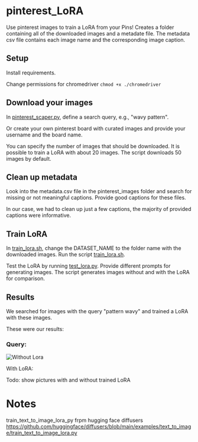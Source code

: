 # pinterest_LoRA
Use pinterest images to train a LoRA from your Pins!
Creates a folder containing all of the downloaded images and a metadate file.
The metadata csv file contains each image name and the corresponding image caption.

## Setup
Install requirements.

Change permissions for chromedriver
```chmod +x ./chromedriver```

## Download your images
In [pinterest_scaper.py](pinterest_scraper.py), define a search query, e.g., "wavy pattern".

Or create your own pinterest board with curated images and provide your username and the board name.

You can specify the number of images that should be downloaded.
It is possible to train a LoRA with about 20 images.
The script downloads 50 images by default.

## Clean up metadata
Look into the metadata.csv file in the pinterest_images folder and search for missing or not meaningful captions.
Provide good captions for these files.

In our case, we had to clean up just a few captions, the majority of provided captions were informative.

## Train LoRA
In [train_lora.sh](train_lora.sh), change the DATASET_NAME to the folder name with the downloaded images.
Run the script [train_lora.sh](train_lora.sh).

Test the LoRA by running [test_lora.py](test_lora.py).
Provide different prompts for generating images. The script generates images without and with the LoRA for comparison.

## Results
We searched for images with the query "pattern wavy" and trained a LoRA with these images.

These were our results:

### Query: 
![Without Lora](example_images/)

With LoRA:

Todo: show pictures with and without trained LoRA


# Notes

train_text_to_image_lora_py frpm hugging face diffusers 
https://github.com/huggingface/diffusers/blob/main/examples/text_to_image/train_text_to_image_lora.py